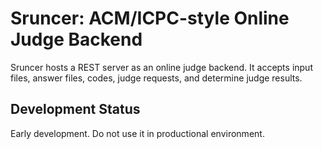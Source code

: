 # Sruncer: ACM/ICPC-style Online Judge Backend #

Sruncer hosts a REST server as an online judge backend. It accepts input files, answer files, codes, judge requests, and determine judge results.

## Development Status ##

Early development. Do not use it in productional environment.
